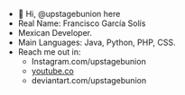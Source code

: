 - 👋 Hi, @upstagebunion here
- Real Name: Francisco García Solís
- Mexican Developer.
- Main Languages: Java, Python, PHP, CSS.
- Reach me out in:
  - Instagram.com/upstagebunion
  - [youtube.co](https://www.youtube.com/channel/UCbSAWANE_8rk1uDKIMULoSA)
  - deviantart.com/upstagebunion

<!---
upstagebunion/upstagebunion is a ✨ special ✨ repository because its `README.md` (this file) appears on your GitHub profile.
You can click the Preview link to take a look at your changes.
--->
